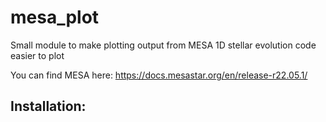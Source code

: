 # mesa_plot
Small module to make plotting output from MESA 1D stellar evolution code easier to plot

You can find MESA here:
https://docs.mesastar.org/en/release-r22.05.1/

## Installation:


